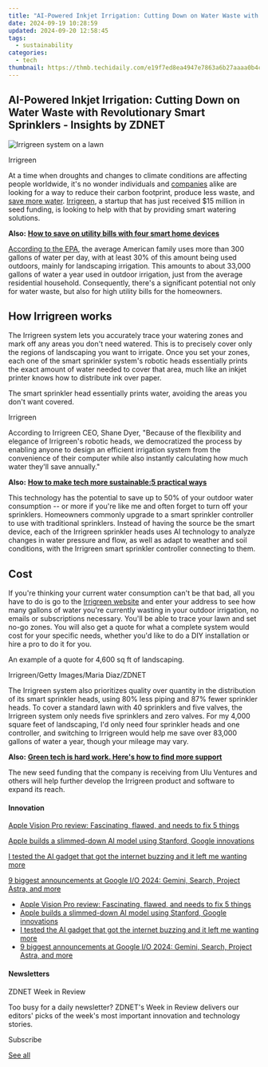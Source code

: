 ```yaml
---
title: "AI-Powered Inkjet Irrigation: Cutting Down on Water Waste with Revolutionary Smart Sprinklers - Insights by ZDNET"
date: 2024-09-19 10:28:59
updated: 2024-09-20 12:58:45
tags:
  - sustainability
categories:
  - tech
thumbnail: https://thmb.techidaily.com/e19f7ed8ea4947e7863a6b27aaaa0b4c70d6ab972ded390e593c80bf54aa6b43.jpg
---
```


## AI-Powered Inkjet Irrigation: Cutting Down on Water Waste with Revolutionary Smart Sprinklers - Insights by ZDNET

![Irrigreen system on a lawn](https://www.zdnet.com/a/img/resize/e7ce78f0ef98d94ddd97d0cd29f88f37e4fddcfa/2023/03/28/606d89b8-bb82-4f3d-be2c-1fdd1972c20a/irrigreen.jpg?auto=webp&width=1280)

Irrigreen

At a time when droughts and changes to climate conditions are affecting people worldwide, it's no wonder individuals and [companies](https://www.zdnet.com/home-and-office/smart-home/how-schneider-electric-plans-to-help-you-take-control-of-your-energy-bills/) alike are looking for a way to reduce their carbon footprint, produce less waste, and [save more water](https://www.zdnet.com/home-and-office/smart-home/real-world-water-saving-solutions-announced-at-ces-2023/). [Irrigreen](https://www.irrigreen.com/), a startup that has just received $15 million in seed funding, is looking to help with that by providing smart watering solutions. 

**Also:** [**How to save on utility bills with four smart home devices**](https://www.zdnet.com/home-and-office/smart-home/how-to-save-on-utility-bills-with-4-smart-home-devices/)

[According to the EPA](https://www.epa.gov/watersense/how-we-use-water), the average American family uses more than 300 gallons of water per day, with at least 30% of this amount being used outdoors, mainly for landscaping irrigation. This amounts to about 33,000 gallons of water a year used in outdoor irrigation, just from the average residential household. Consequently, there's a significant potential not only for water waste, but also for high utility bills for the homeowners. 

## How Irrigreen works

The Irrigreen system lets you accurately trace your watering zones and mark off any areas you don't need watered. This is to precisely cover only the regions of landscaping you want to irrigate. Once you set your zones, each one of the smart sprinkler system's robotic heads essentially prints the exact amount of water needed to cover that area, much like an inkjet printer knows how to distribute ink over paper.

The smart sprinkler head essentially prints water, avoiding the areas you don't want covered. 

Irrigreen

According to Irrigreen CEO, Shane Dyer, "Because of the flexibility and elegance of Irrigreen's robotic heads, we democratized the process by enabling anyone to design an efficient irrigation system from the convenience of their computer while also instantly calculating how much water they'll save annually."

**Also:** [**How to make tech more sustainable:5 practical ways**](https://www.zdnet.com/home-and-office/sustainability/how-to-make-tech-more-sustainable-five-practical-ways-to-make-it-happen/)

This technology has the potential to save up to 50% of your outdoor water consumption -- or more if you're like me and often forget to turn off your sprinklers. Homeowners commonly upgrade to a smart sprinkler controller to use with traditional sprinklers. Instead of having the source be the smart device, each of the Irrigreen sprinkler heads uses AI technology to analyze changes in water pressure and flow, as well as adapt to weather and soil conditions, with the Irrigreen smart sprinkler controller connecting to them.

## Cost

If you're thinking your current water consumption can't be that bad, all you have to do is go to the [Irrigreen website](https://www.irrigreen.com/) and enter your address to see how many gallons of water you're currently wasting in your outdoor irrigation, no emails or subscriptions necessary. You'll be able to trace your lawn and set no-go zones. You will also get a quote for what a complete system would cost for your specific needs, whether you'd like to do a DIY installation or hire a pro to do it for you.

An example of a quote for 4,600 sq ft of landscaping.

Irrigreen/Getty Images/Maria Diaz/ZDNET

The Irrigreen system also prioritizes quality over quantity in the distribution of its smart sprinkler heads, using 80% less piping and 87% fewer sprinkler heads. To cover a standard lawn with 40 sprinklers and five valves, the Irrigreen system only needs five sprinklers and zero valves. For my 4,000 square feet of landscaping, I'd only need four sprinkler heads and one controller, and switching to Irrigreen would help me save over 83,000 gallons of water a year, though your mileage may vary.

**Also:** [**Green tech is hard work. Here's how to find more support**](https://www.zdnet.com/home-and-office/sustainability/green-tech-is-hard-work-heres-how-to-find-more-support/) 

The new seed funding that the company is receiving from Ulu Ventures and others will help further develop the Irrigreen product and software to expand its reach.

#### Innovation

[Apple Vision Pro review: Fascinating, flawed, and needs to fix 5 things](https://www.zdnet.com/article/apple-vision-pro-review/ "Apple Vision Pro review: Fascinating, flawed, and needs to fix 5 things")

[Apple builds a slimmed-down AI model using Stanford, Google innovations](https://www.zdnet.com/article/apple-builds-a-slimmed-down-ai-model-using-stanford-google-innovations/ "Apple builds a slimmed-down AI model using Stanford, Google innovations")

[I tested the AI gadget that got the internet buzzing and it left me wanting more](https://www.zdnet.com/article/i-tested-the-ai-gadget-that-got-the-internet-buzzing-and-it-left-me-wanting-more/ "I tested the AI gadget that got the internet buzzing and it left me wanting more")

[9 biggest announcements at Google I/O 2024: Gemini, Search, Project Astra, and more](https://www.zdnet.com/article/is-openai-sweating-9-google-features-announced-for-gemini-search-android-and-more/ "9 biggest announcements at Google I/O 2024: Gemini, Search, Project Astra, and more")

* [Apple Vision Pro review: Fascinating, flawed, and needs to fix 5 things](https://www.zdnet.com/article/apple-vision-pro-review/ "Apple Vision Pro review: Fascinating, flawed, and needs to fix 5 things")
* [Apple builds a slimmed-down AI model using Stanford, Google innovations](https://www.zdnet.com/article/apple-builds-a-slimmed-down-ai-model-using-stanford-google-innovations/ "Apple builds a slimmed-down AI model using Stanford, Google innovations")
* [I tested the AI gadget that got the internet buzzing and it left me wanting more](https://www.zdnet.com/article/i-tested-the-ai-gadget-that-got-the-internet-buzzing-and-it-left-me-wanting-more/ "I tested the AI gadget that got the internet buzzing and it left me wanting more")
* [9 biggest announcements at Google I/O 2024: Gemini, Search, Project Astra, and more](https://www.zdnet.com/article/is-openai-sweating-9-google-features-announced-for-gemini-search-android-and-more/ "9 biggest announcements at Google I/O 2024: Gemini, Search, Project Astra, and more")

#### Newsletters

ZDNET Week in Review

Too busy for a daily newsletter? ZDNET's Week in Review delivers our editors' picks of the week's most important innovation and technology stories.

 Subscribe

[See all](https://www.zdnet.com/newsletters/)

<ins class="adsbygoogle"
     style="display:block"
     data-ad-format="autorelaxed"
     data-ad-client="ca-pub-7571918770474297"
     data-ad-slot="1223367746"></ins>



<ins class="adsbygoogle"
     style="display:block"
     data-ad-client="ca-pub-7571918770474297"
     data-ad-slot="8358498916"
     data-ad-format="auto"
     data-full-width-responsive="true"></ins>
